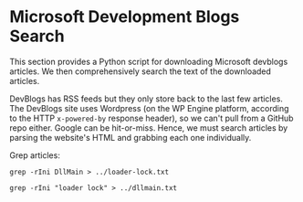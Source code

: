 # Microsoft Development Blogs Search

This section provides a Python script for downloading Microsoft devblogs articles. We then comprehensively search the text of the downloaded articles.

DevBlogs has RSS feeds but they only store back to the last few articles. The DevBlogs site uses Wordpress (on the WP Engine platform, according to the HTTP `x-powered-by` response header), so we can't pull from a GitHub repo either. Google can be hit-or-miss. Hence, we must search articles by parsing the website's HTML and grabbing each one individually.

Grep articles:

```shell
grep -rIni DllMain > ../loader-lock.txt
```

```shell
grep -rIni "loader lock" > ../dllmain.txt
```
